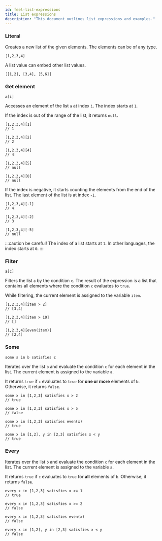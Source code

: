 ```yaml
---
id: feel-list-expressions
title: List expressions
description: "This document outlines list expressions and examples."
---
```


### Literal

Creates a new list of the given elements. The elements can be of any type.

```feel
[1,2,3,4]
```

A list value can embed other list values.

```feel
[[1,2], [3,4], [5,6]]
```

### Get element

```feel
a[i]
```

Accesses an element of the list `a` at index `i`. The index starts at `1`.

If the index is out of the range of the list, it returns `null`.

```feel
[1,2,3,4][1]
// 1

[1,2,3,4][2]
// 2

[1,2,3,4][4]
// 4

[1,2,3,4][5]
// null

[1,2,3,4][0]
// null
```

If the index is negative, it starts counting the elements from the end of the list. The last
element of the list is at index `-1`.

```feel
[1,2,3,4][-1]
// 4

[1,2,3,4][-2]
// 3

[1,2,3,4][-5]
// null
```

:::caution be careful!
The index of a list starts at `1`. In other languages, the index starts at `0`.
:::

### Filter

```feel
a[c]
```

Filters the list `a` by the condition `c`. The result of the expression is a list that contains all elements where the condition `c` evaluates to `true`.

While filtering, the current element is assigned to the variable `item`.

```feel
[1,2,3,4][item > 2]
// [3,4]

[1,2,3,4][item > 10]
// []

[1,2,3,4][even(item)]
// [2,4]
```

### Some

```feel
some a in b satisfies c
```

Iterates over the list `b` and evaluate the condition `c` for each element in the list. The current
element is assigned to the variable `a`.

It returns `true` if `c` evaluates to `true` for **one or more** elements of `b`. Otherwise, it
returns `false`.

```feel
some x in [1,2,3] satisfies x > 2
// true

some x in [1,2,3] satisfies x > 5
// false

some x in [1,2,3] satisfies even(x)
// true

some x in [1,2], y in [2,3] satisfies x < y
// true
```

### Every

Iterates over the list `b` and evaluate the condition `c` for each element in the list. The current
element is assigned to the variable `a`.

It returns `true` if `c` evaluates to `true` for **all** elements of `b`. Otherwise, it
returns `false`.

```feel
every x in [1,2,3] satisfies x >= 1
// true

every x in [1,2,3] satisfies x >= 2
// false

every x in [1,2,3] satisfies even(x)
// false

every x in [1,2], y in [2,3] satisfies x < y
// false
```
